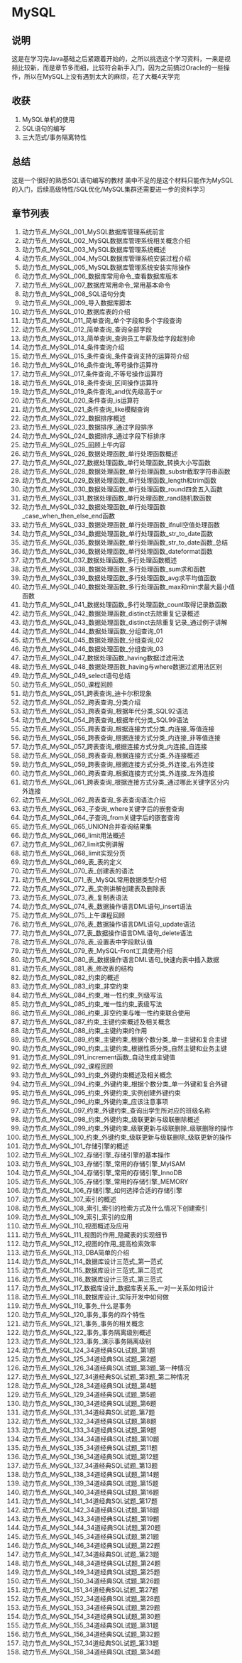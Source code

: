 # MySQL
## 说明
这是在学习完Java基础之后紧跟着开始的，之所以挑选这个学习资料，一来是视频比较新，而是章节多而细，比较符合新手入门，因为之前搞过Oracle的一些操作，所以在MySQL上没有遇到太大的麻烦，花了大概4天学完
## 收获
1. MySQL单机的使用
2. SQL语句的编写
3. 三大范式/事务隔离特性

## 总结
这是一个很好的熟悉SQL语句编写的教材
美中不足的是这个材料只能作为MySQL的入门，后续高级特性/SQL优化/MySQL集群还需要进一步的资料学习

## 章节列表

 1. 动力节点_MySQL_001_MySQL数据库管理系统前言
 2. 动力节点_MySQL_002_MySQL数据库管理系统相关概念介绍
 3. 动力节点_MySQL_003_MySQL数据库管理系统概述
 4. 动力节点_MySQL_004_MySQL数据库管理系统安装过程介绍
 5. 动力节点_MySQL_005_MySQL数据库管理系统安装实际操作
 6. 动力节点_MySQL_006_数据库常用命令_查看数据库版本
 7. 动力节点_MySQL_007_数据库常用命令_常用基本命令
 8. 动力节点_MySQL_008_SQL语句分类
 9. 动力节点_MySQL_009_导入数据库脚本
 10. 动力节点_MySQL_010_数据库表的介绍
 11. 动力节点_MySQL_011_简单查询_单个字段和多个字段查询
 12. 动力节点_MySQL_012_简单查询_查询全部字段
 13. 动力节点_MySQL_013_简单查询_查询员工年薪及给字段起别命
 14. 动力节点_MySQL_014_条件查询介绍
 15. 动力节点_MySQL_015_条件查询_条件查询支持的运算符介绍
 16. 动力节点_MySQL_016_条件查询_等号操作运算符
 17. 动力节点_MySQL_017_条件查询_不等号操作运算符
 18. 动力节点_MySQL_018_条件查询_区间操作运算符
 19. 动力节点_MySQL_019_条件查询_and优先级高于or
 20. 动力节点_MySQL_020_条件查询_is运算符
 21. 动力节点_MySQL_021_条件查询_like模糊查询
 22. 动力节点_MySQL_022_数据排序概述
 23. 动力节点_MySQL_023_数据排序_通过字段排序
 24. 动力节点_MySQL_024_数据排序_通过字段下标排序
 25. 动力节点_MySQL_025_回顾上午内容
 26. 动力节点_MySQL_026_数据处理函数_单行处理函数概述
 27. 动力节点_MySQL_027_数据处理函数_单行处理函数_转换大小写函数
 28. 动力节点_MySQL_028_数据处理函数_单行处理函数_substr截取字符串函数
 29. 动力节点_MySQL_029_数据处理函数_单行处理函数_length和trim函数
 30. 动力节点_MySQL_030_数据处理函数_单行处理函数_round四舍五入函数
 31. 动力节点_MySQL_031_数据处理函数_单行处理函数_rand随机数函数
 32. 动力节点_MySQL_032_数据处理函数_单行处理函数_case_when_then_else_end函数
 33. 动力节点_MySQL_033_数据处理函数_单行处理函数_ifnull空值处理函数
 34. 动力节点_MySQL_034_数据处理函数_单行处理函数_str_to_date函数
 35. 动力节点_MySQL_035_数据处理函数_单行处理函数_str_to_date函数_总结
 36. 动力节点_MySQL_036_数据处理函数_单行处理函数_dateformat函数
 37. 动力节点_MySQL_037_数据处理函数_多行处理函数概述
 38. 动力节点_MySQL_038_数据处理函数_多行处理函数_sum求和函数
 39. 动力节点_MySQL_039_数据处理函数_多行处理函数_avg求平均值函数
 40. 动力节点_MySQL_040_数据处理函数_多行处理函数_max和min求最大最小值函数
 41. 动力节点_MySQL_041_数据处理函数_多行处理函数_count取得记录数函数
 42. 动力节点_MySQL_042_数据处理函数_distinct去除重复记录概述
 43. 动力节点_MySQL_043_数据处理函数_distinct去除重复记录_通过例子讲解
 44. 动力节点_MySQL_044_数据处理函数_分组查询_01
 45. 动力节点_MySQL_045_数据处理函数_分组查询_02
 46. 动力节点_MySQL_046_数据处理函数_分组查询_03
 47. 动力节点_MySQL_047_数据处理函数_having数据过滤用法
 48. 动力节点_MySQL_048_数据处理函数_having与where数据过滤用法区别
 49. 动力节点_MySQL_049_select语句总结
 50. 动力节点_MySQL_050_课程回顾
 51. 动力节点_MySQL_051_跨表查询_迪卡尔积现象
 52. 动力节点_MySQL_052_跨表查询_分类介绍
 53. 动力节点_MySQL_053_跨表查询_根据年代分类_SQL92语法
 54. 动力节点_MySQL_054_跨表查询_根据年代分类_SQL99语法
 55. 动力节点_MySQL_055_跨表查询_根据连接方式分类_内连接_等值连接
 56. 动力节点_MySQL_056_跨表查询_根据连接方式分类_内连接_非等值连接
 57. 动力节点_MySQL_057_跨表查询_根据连接方式分类_内连接_自连接
 58. 动力节点_MySQL_058_跨表查询_根据连接方式分类_外连接概述
 59. 动力节点_MySQL_059_跨表查询_根据连接方式分类_外连接_右外连接
 60. 动力节点_MySQL_060_跨表查询_根据连接方式分类_外连接_左外连接
 61. 动力节点_MySQL_061_跨表查询_根据连接方式分类_通过哪此关键字区分内外连接
 62. 动力节点_MySQL_062_跨表查询_多表查询语法介绍
 63. 动力节点_MySQL_063_子查询_where关键字后的嵌套查询
 64. 动力节点_MySQL_064_子查询_from关键字后的嵌套查询
 65. 动力节点_MySQL_065_UNION合并查询结果集
 66. 动力节点_MySQL_066_limit用法概述
 67. 动力节点_MySQL_067_limit实例讲解
 68. 动力节点_MySQL_068_limit实现分页
 69. 动力节点_MySQL_069_表_表的定义
 70. 动力节点_MySQL_070_表_创建表的语法
 71. 动力节点_MySQL_071_表_MySQL常用数据类型介绍
 72. 动力节点_MySQL_072_表_实例讲解创建表及删除表
 73. 动力节点_MySQL_073_表_复制表语法
 74. 动力节点_MySQL_074_表_数据操作语言DML语句_insert语法
 75. 动力节点_MySQL_075_上午课程回顾
 76. 动力节点_MySQL_076_表_数据操作语言DML语句_update语法
 77. 动力节点_MySQL_077_表_数据操作语言DML语句_delete语法
 78. 动力节点_MySQL_078_表_设置表中字段默认值
 79. 动力节点_MySQL_079_表_MySQL-Front工具使用介绍
 80. 动力节点_MySQL_080_表_数据操作语言DML语句_快速向表中插入数据
 81. 动力节点_MySQL_081_表_修改表的结构
 82. 动力节点_MySQL_082_约束的概述
 83. 动力节点_MySQL_083_约束_非空约束
 84. 动力节点_MySQL_084_约束_唯一性约束_列级写法
 85. 动力节点_MySQL_085_约束_唯一性约束_表级写法
 86. 动力节点_MySQL_086_约束_非空约束与唯一性约束联合使用
 87. 动力节点_MySQL_087_约束_主键约束概述及相关概念
 88. 动力节点_MySQL_088_约束_主键约束的作用
 89. 动力节点_MySQL_089_约束_主键约束_根据个数分类_单一主键和复合主键
 90. 动力节点_MySQL_090_约束_主键约束_根据性质分类_自然主键和业务主键
 91. 动力节点_MySQL_091_increment函数_自动生成主键值
 92. 动力节点_MySQL_092_课程回顾
 93. 动力节点_MySQL_093_约束_外键约束概述及相关概念
 94. 动力节点_MySQL_094_约束_外键约束_根据个数分类_单一外键和复合外键
 95. 动力节点_MySQL_095_约束_外键约束_实例创建外键约束
 96. 动力节点_MySQL_096_约束_外键约束_应该注意事项
 97. 动力节点_MySQL_097_约束_外键约束_查询出学生所对应的班级名称
 98. 动力节点_MySQL_098_约束_外键约束_级联更新与级联删除概述
 99. 动力节点_MySQL_099_约束_外键约束_级联更新与级联删除_级联删除的操作
 100. 动力节点_MySQL_100_约束_外键约束_级联更新与级联删除_级联更新的操作
 101. 动力节点_MySQL_101_存储引擎的概述
 102. 动力节点_MySQL_102_存储引擎_存储引擎的基本操作
 103. 动力节点_MySQL_103_存储引擎_常用的存储引擎_MyISAM
 104. 动力节点_MySQL_104_存储引擎_常用的存储引擎_InnoDB
 105. 动力节点_MySQL_105_存储引擎_常用的存储引擎_MEMORY
 106. 动力节点_MySQL_106_存储引擎_如何选择合适的存储引擎
 107. 动力节点_MySQL_107_索引的概述
 108. 动力节点_MySQL_108_索引_索引的检索方式及什么情况下创建索引
 109. 动力节点_MySQL_109_索引_索引的应用
 110. 动力节点_MySQL_110_视图概述及应用
 111. 动力节点_MySQL_111_视图的作用_隐藏表的实现细节
 112. 动力节点_MySQL_112_视图的作用_提高检索效率
 113. 动力节点_MySQL_113_DBA简单的介绍
 114. 动力节点_MySQL_114_数据库设计三范式_第一范式
 115. 动力节点_MySQL_115_数据库设计三范式_第二范式
 116. 动力节点_MySQL_116_数据库设计三范式_第三范式
 117. 动力节点_MySQL_117_数据库设计_数据库表关系_一对一关系如何设计
 118. 动力节点_MySQL_118_数据库设计_实际开发中如何做
 119. 动力节点_MySQL_119_事务_什么是事务
 120. 动力节点_MySQL_120_事务_事务的四个特性
 121. 动力节点_MySQL_121_事务_事务的相关概念
 122. 动力节点_MySQL_122_事务_事务隔离级别概述
 123. 动力节点_MySQL_123_事务_演示事务隔离级别
 124. 动力节点_MySQL_124_34道经典SQL试题_第1题
 125. 动力节点_MySQL_125_34道经典SQL试题_第2题
 126. 动力节点_MySQL_126_34道经典SQL试题_第3题_第一种情况
 127. 动力节点_MySQL_127_34道经典SQL试题_第3题_第二种情况
 128. 动力节点_MySQL_128_34道经典SQL试题_第4题
 129. 动力节点_MySQL_129_34道经典SQL试题_第5题
 130. 动力节点_MySQL_130_34道经典SQL试题_第6题
 131. 动力节点_MySQL_131_34道经典SQL试题_第7题
 132. 动力节点_MySQL_132_34道经典SQL试题_第8题
 133. 动力节点_MySQL_133_34道经典SQL试题_第9题
 134. 动力节点_MySQL_134_34道经典SQL试题_第10题
 135. 动力节点_MySQL_135_34道经典SQL试题_第11题
 136. 动力节点_MySQL_136_34道经典SQL试题_第12题
 137. 动力节点_MySQL_137_34道经典SQL试题_第13题
 138. 动力节点_MySQL_138_34道经典SQL试题_第14题
 139. 动力节点_MySQL_139_34道经典SQL试题_第15题
 140. 动力节点_MySQL_140_34道经典SQL试题_第16题
 141. 动力节点_MySQL_141_34道经典SQL试题_第17题
 142. 动力节点_MySQL_142_34道经典SQL试题_第18题
 143. 动力节点_MySQL_143_34道经典SQL试题_第19题
 144. 动力节点_MySQL_144_34道经典SQL试题_第20题
 145. 动力节点_MySQL_145_34道经典SQL试题_第21题
 146. 动力节点_MySQL_146_34道经典SQL试题_第22题
 147. 动力节点_MySQL_147_34道经典SQL试题_第23题
 148. 动力节点_MySQL_148_34道经典SQL试题_第24题
 149. 动力节点_MySQL_149_34道经典SQL试题_第25题
 150. 动力节点_MySQL_150_34道经典SQL试题_第26题
 151. 动力节点_MySQL_151_34道经典SQL试题_第27题
 152. 动力节点_MySQL_152_34道经典SQL试题_第28题
 153. 动力节点_MySQL_153_34道经典SQL试题_第29题
 154. 动力节点_MySQL_154_34道经典SQL试题_第30题
 155. 动力节点_MySQL_155_34道经典SQL试题_第31题
 156. 动力节点_MySQL_156_34道经典SQL试题_第32题
 157. 动力节点_MySQL_157_34道经典SQL试题_第33题
 158. 动力节点_MySQL_158_34道经典SQL试题_第34题
